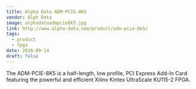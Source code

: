 ```yaml
---
title: Alpha Data ADM-PCIE-8K5
vendor: Alph Data
image: alphadataadmpcie8k5.jpg
link: http://www.alpha-data.com/product/adm-pcie-8k5/
tags:
  - product
  - fpga
date: 2016-09-14
draft: false
---
```


The ADM-PCIE-8K5 is a half-length, low profile, PCI Express Add-In Card featuring the powerful and efficient Xilinx Kintex UltraScale KU115-2 FPGA.
